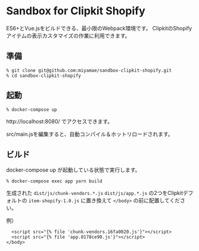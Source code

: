 # Sandbox for Clipkit Shopify

ES6+とVue.jsをビルドできる、最小限のWebpack環境です。
ClipkitのShopifyアイテムの表示カスタマイズの作業に利用できます。

## 準備

```
% git clone git@github.com:miyamae/sandbox-clipkit-shopify.git
% cd sandbox-clipkit-shopify
```

## 起動

```
% docker-compose up
```
http://localhost:8080/ でアクセスできます。

src/main.jsを編集すると、自動コンパイル＆ホットリロードされます。

## ビルド

docker-compose up が起動している状態で実行します。

```
% docker-compose exec app yarn build
```

生成された `dist/js/chunk-vendors.*.js` `dist/js/app.*.js` の2つをClipkitデフォルトの `item-shopify-1.0.js` に置き換えて `</body>` の前に配置してください。

例）
```
  <script src="{% file 'chunk-vendors.16fa0020.js'}"></script>
  <script src="{% file 'app.0178ce90.js'}"></script>
</body>
```
